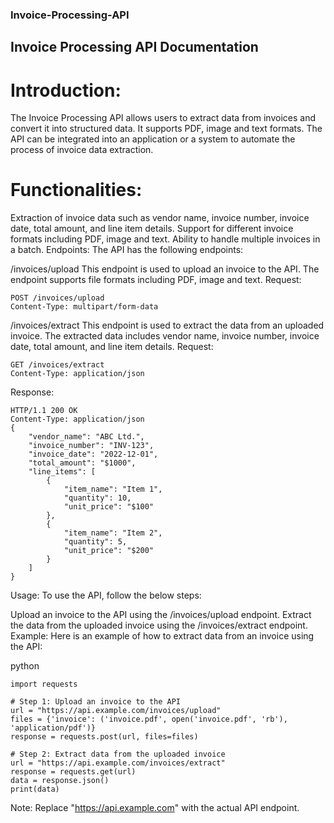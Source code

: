 ### Invoice-Processing-API

## Invoice Processing API Documentation

# Introduction:
The Invoice Processing API allows users to extract data from invoices and convert it into structured data. It supports PDF, image and text formats. The API can be integrated into an application or a system to automate the process of invoice data extraction.

# Functionalities:

Extraction of invoice data such as vendor name, invoice number, invoice date, total amount, and line item details.
Support for different invoice formats including PDF, image and text.
Ability to handle multiple invoices in a batch.
Endpoints:
The API has the following endpoints:

/invoices/upload
This endpoint is used to upload an invoice to the API. The endpoint supports file formats including PDF, image and text.
Request:

```
POST /invoices/upload
Content-Type: multipart/form-data
```

/invoices/extract
This endpoint is used to extract the data from an uploaded invoice. The extracted data includes vendor name, invoice number, invoice date, total amount, and line item details.
Request:

```
GET /invoices/extract
Content-Type: application/json
```

Response:

```
HTTP/1.1 200 OK
Content-Type: application/json
{
    "vendor_name": "ABC Ltd.",
    "invoice_number": "INV-123",
    "invoice_date": "2022-12-01",
    "total_amount": "$1000",
    "line_items": [
        {
            "item_name": "Item 1",
            "quantity": 10,
            "unit_price": "$100"
        },
        {
            "item_name": "Item 2",
            "quantity": 5,
            "unit_price": "$200"
        }
    ]
}
```

Usage:
To use the API, follow the below steps:

Upload an invoice to the API using the /invoices/upload endpoint.
Extract the data from the uploaded invoice using the /invoices/extract endpoint.
Example:
Here is an example of how to extract data from an invoice using the API:

python

```
import requests

# Step 1: Upload an invoice to the API
url = "https://api.example.com/invoices/upload"
files = {'invoice': ('invoice.pdf', open('invoice.pdf', 'rb'), 'application/pdf')}
response = requests.post(url, files=files)

# Step 2: Extract data from the uploaded invoice
url = "https://api.example.com/invoices/extract"
response = requests.get(url)
data = response.json()
print(data)
```
Note: Replace "https://api.example.com" with the actual API endpoint.
